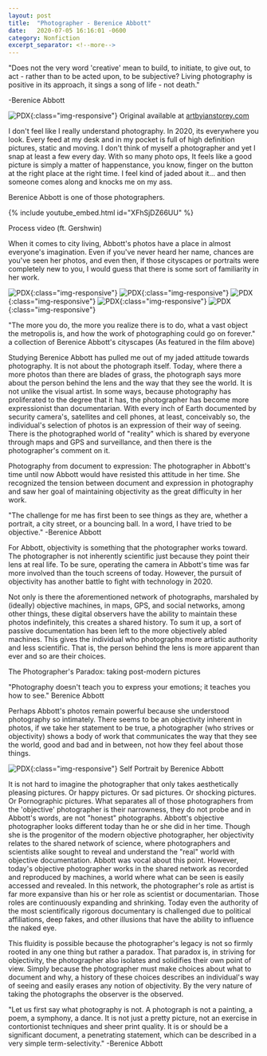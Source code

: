 ```yaml
---
layout: post
title:  "Photographer - Berenice Abbott"
date:   2020-07-05 16:16:01 -0600
category: Nonfiction
excerpt_separator: <!--more-->
---
```

"Does not the very word 'creative' mean to build, to initiate, to give out, to act - rather than to be acted upon, to be subjective? Living photography is positive in its approach, it sings a song of life - not death."

-Berenice Abbott

![PDX](/images/BereniceAbbott.png){:class="img-responsive"}
Original available at <a href="https://www.artbyianstorey.com">artbyianstorey.com</a>

<!--more-->

I don't feel like I really understand photography.  In 2020, its everywhere you look. Every feed at my desk and in my pocket is full of high definition pictures, static and moving.  I don't think of myself a photographer and yet I snap at least a few every day.  With so  many photo ops, It feels like a good picture is simply a matter of happenstance, you know, finger on the button at the right place at the right time.  I feel kind of jaded about it... and then someone comes along and knocks me on my ass.

Berenice Abbott is one of those photographers.

{% include youtube_embed.html id="XFhSjDZ66UU" %}

Process video (ft. Gershwin)

When it comes to city living, Abbott's photos have a place in almost everyone's imagination.  Even if you've never heard her name, chances are you've seen her photos, and even then, if those cityscapes or portraits were completely new to you, I would guess that there is some sort of familiarity in her work.

![PDX](/images/abbot1.jpg){:class="img-responsive"}
![PDX](/images/abbot2.jpg){:class="img-responsive"}
![PDX](/images/abbot3.jpg){:class="img-responsive"}
![PDX](/images/abbot4.jpg){:class="img-responsive"}
![PDX](/images/abbot5.jpg){:class="img-responsive"}

"The more you do, the more you realize there is to do, what a vast object the metropolis is, and how the work of photographing could go on forever."
a collection of Berenice Abbott's cityscapes (As featured in the film above)

Studying Berenice Abbott has pulled me out of my jaded attitude towards photography.  It is not about the photograph itself.  Today, where there a more photos than there are blades of grass, the photograph says more about the person behind the lens and the way that they see the world.  It is not unlike the visual artist.  In some ways, because photography has proliferated to the degree that it has, the photographer has become more expressionist than documentarian.  With every inch of Earth documented by security camera's, satellites and cell phones, at least, conceivably so, the individual's selection of photos is an expression of their way of seeing.  There is the photographed world of "reality" which is shared by everyone through maps and GPS and surveillance, and then there is the photographer's comment on it.

Photography from document to expression: The photographer in Abbott's time until now
Abbott would have resisted this attitude in her time.  She recognized the tension between document and expression in photography and saw her goal of maintaining objectivity as the great difficulty in her work.

"The challenge for me has first been to see things as they are, whether a portrait, a city street, or a bouncing ball. In a word, I have tried to be objective."
-Berenice Abbott

For Abbott, objectivity is something that the photographer works toward.  The photographer is not inherently scientific just because they point their lens at real life.  To be sure, operating the camera in Abbott's time was far more involved than the touch screens of today.  However, the pursuit of objectivity has another battle to fight with technology in 2020.

Not only is there the aforementioned network of photographs, marshaled by (ideally) objective machines, in maps, GPS, and social networks, among other things, these digital observers have the ability to maintain these photos indefinitely, this creates a shared history.  To sum it up, a sort of passive documentation has been left to the more objectively abled machines.  This gives the individual who photographs more artistic authority and less scientific.  That is, the person behind the lens is more apparent than ever and so are their choices.

The Photographer's Paradox: taking post-modern pictures

"Photography doesn't teach you to express your emotions; it teaches you how to see."
Berenice Abbott

Perhaps Abbott's photos remain powerful because she understood photography so intimately.  There seems to be an objectivity inherent in photos, if we take her statement to be true, a photographer (who strives or objectivity) shows a body of work that communicates the way that they see the world, good and bad and in between, not how they feel about those things.

![PDX](/images/images-1.jpg){:class="img-responsive"}
Self Portrait by Berenice Abbott

It is not hard to imagine the photographer that only takes aesthetically pleasing pictures. Or happy pictures. Or sad pictures.  Or shocking pictures. Or Pornographic pictures.  What separates all of those photographers from the 'objective' photographer is their narrowness, they do not probe and in Abbott's words, are not "honest" photographs.  Abbott's objective photographer looks different today than he or she did in her time.  Though she is the progenitor of the modern objective photographer, her objectivity relates to the shared network of science, where photographers and scientists alike sought to reveal and understand the "real" world with objective documentation. Abbott was vocal about this point. However, today's objective photographer works in the shared network as recorded and reproduced by machines, a world where what can be seen is easily accessed and revealed.  In this network, the photographer's role as artist is far more expansive than his or her role as scientist or documentarian.  Those roles are continuously expanding and shrinking. Today even the authority of the most scientifically rigorous documentary is challenged due to political affiliations, deep fakes, and other illusions that have the ability to influence the naked eye.

This fluidity is possible because the photographer's legacy is not so firmly rooted in any one thing but rather a paradox. That paradox is, in striving for objectivity, the photographer also isolates and solidifies their own point of view.  Simply because the photographer must make choices about what to document and why, a history of these choices describes an individual's way of seeing and easily erases any notion of objectivity. By the very nature of taking the photographs the observer is the observed.

"Let us first say what photography is not. A photograph is not a painting, a poem, a symphony, a dance. It is not just a pretty picture, not an exercise in contortionist techniques and sheer print quality. It is or should be a significant document, a penetrating statement, which can be described in a very simple term-selectivity."
-Berenice Abbott
